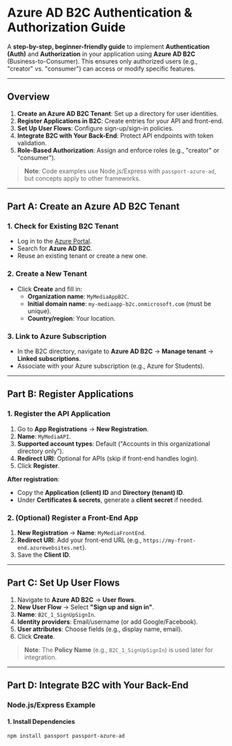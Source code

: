# Azure AD B2C Authentication & Authorization Guide

A **step-by-step, beginner-friendly guide** to implement **Authentication (Auth)** and **Authorization** in your application using **Azure AD B2C** (Business-to-Consumer). This ensures only authorized users (e.g., "creator" vs. "consumer") can access or modify specific features.

---

## Overview

1. **Create an Azure AD B2C Tenant**: Set up a directory for user identities.  
2. **Register Applications in B2C**: Create entries for your API and front-end.  
3. **Set Up User Flows**: Configure sign-up/sign-in policies.  
4. **Integrate B2C with Your Back-End**: Protect API endpoints with token validation.  
5. **Role-Based Authorization**: Assign and enforce roles (e.g., "creator" or "consumer").  

> **Note**: Code examples use Node.js/Express with `passport-azure-ad`, but concepts apply to other frameworks.

---

## Part A: Create an Azure AD B2C Tenant

### 1. Check for Existing B2C Tenant
- Log in to the [Azure Portal](https://portal.azure.com).  
- Search for **Azure AD B2C**.  
- Reuse an existing tenant or create a new one.

### 2. Create a New Tenant
- Click **Create** and fill in:  
  - **Organization name**: `MyMediaAppB2C`.  
  - **Initial domain name**: `my-mediaapp-b2c.onmicrosoft.com` (must be unique).  
  - **Country/region**: Your location.  

### 3. Link to Azure Subscription
- In the B2C directory, navigate to **Azure AD B2C** → **Manage tenant** → **Linked subscriptions**.  
- Associate with your Azure subscription (e.g., Azure for Students).  

---

## Part B: Register Applications

### 1. Register the API Application
1. Go to **App Registrations** → **New Registration**.  
2. **Name**: `MyMediaAPI`.  
3. **Supported account types**: Default ("Accounts in this organizational directory only").  
4. **Redirect URI**: Optional for APIs (skip if front-end handles login).  
5. Click **Register**.  

**After registration**:  
- Copy the **Application (client) ID** and **Directory (tenant) ID**.  
- Under **Certificates & secrets**, generate a **client secret** if needed.  

### 2. (Optional) Register a Front-End App
1. **New Registration** → **Name**: `MyMediaFrontEnd`.  
2. **Redirect URI**: Add your front-end URL (e.g., `https://my-front-end.azurewebsites.net`).  
3. Save the **Client ID**.  

---

## Part C: Set Up User Flows

1. Navigate to **Azure AD B2C** → **User flows**.  
2. **New User Flow** → Select **"Sign up and sign in"**.  
3. **Name**: `B2C_1_SignUpSignIn`.  
4. **Identity providers**: Email/username (or add Google/Facebook).  
5. **User attributes**: Choose fields (e.g., display name, email).  
6. Click **Create**.  

> **Note**: The **Policy Name** (e.g., `B2C_1_SignUpSignIn`) is used later for integration.

---

## Part D: Integrate B2C with Your Back-End

### Node.js/Express Example

#### 1. Install Dependencies
```bash
npm install passport passport-azure-ad
